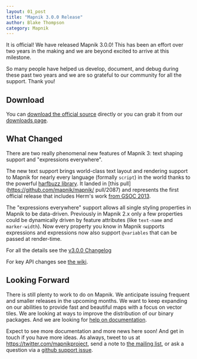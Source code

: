 ```yaml
---
layout: 01_post
title: "Mapnik 3.0.0 Release"
author: Blake Thompson
category: Mapnik
---
```


It is official! We have released Mapnik 3.0.0! This has been an effort over two years in the making and we are beyond excited to arrive at this milestone. 

So many people have helped us develop, document, and debug during these past two years and we are so grateful to our community for all the support. Thank you!

## Download

You can [download the official source](https://mapnik.s3.amazonaws.com/dist/v3.0.0/mapnik-v3.0.0.tar.bz2) directly or you can grab it from our [downloads page](/pages/downloads.html).

## What Changed

There are two really phenomenal new features of Mapnik 3: text shaping support and "expressions everywhere".

The new text support brings world-class text layout and rendering support to Mapnik for nearly every language (formally `script`) in the world thanks to the powerful [harfbuzz library](http://www.freedesktop.org/wiki/Software/HarfBuzz/). It landed in [this pull](https://github.com/mapnik/mapnik/
pull/2087) and represents the first official release that includes Herm's work [from GSOC 2013](/news/gsoc2012-status9/).

The "expressions everywhere" support allows all single styling properties in Mapnik to be data-driven. Previously in Mapnik 2.x only a few properties could be dynamically driven by feature attributes (like `text-name` and `marker-width`). Now every property you know in Mapnik supports expressions and expressions now also support `@variables` that can be passed at render-time.

For all the details see the [v3.0.0 Changelog](https://github.com/mapnik/mapnik/blob/master/CHANGELOG.md#300)

For key API changes see [the wiki](https://github.com/mapnik/mapnik/wiki/Api-changes-between-v2.3-and-v3.0).

## Looking Forward

There is still plenty to work to do on Mapnik. We anticipate issuing frequent and smaller releases in the upcoming months. We want to keep expanding on our abilities to provide fast and beautiful maps with a focus on vector tiles. We are looking at ways to improve the distribution of our binary packages. And we are looking for [help on documentation](https://github.com/mapnik/mapnik.github.com/issues/25).

Expect to see more documentation and more news here soon! And get in touch if you have more ideas. As always, tweet to us at <https://twitter.com/mapnikproject>, send a note to [the mailing list](https://groups.google.com/forum/#!forum/mapnik), or ask a question via a [github support issue](https://github.com/mapnik/mapnik-support/issues).

